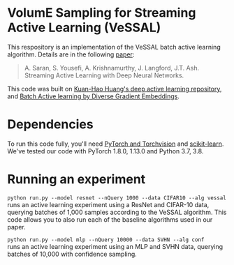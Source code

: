 # VolumE Sampling for Streaming Active Learning (VeSSAL)

This respository is an implementation of the VeSSAL batch active learning algorithm. Details are in the following [paper](https://asaran.github.io/papers/VeSSAL.pdf):
> A. Saran, S. Yousefi, A. Krishnamurthy, J. Langford, J.T. Ash.
Streaming Active Learning with Deep Neural Networks.

This code was built on [Kuan-Hao Huang's deep active learning repository](https://github.com/ej0cl6/deep-active-learning), and [Batch Active learning by Diverse Gradient Embeddings](https://github.com/JordanAsh/badge).

# Dependencies

To run this code fully, you'll need [PyTorch and Torchvision](https://pytorch.org/) and [scikit-learn](https://scikit-learn.org/stable/). We've tested our code with PyTorch 1.8.0, 1.13.0 and Python 3.7, 3.8.

# Running an experiment

`python run.py --model resnet --nQuery 1000 --data CIFAR10 --alg vessal` \
runs an active learning experiment using a ResNet and CIFAR-10 data, querying batches of 1,000 samples according to the VeSSAL algorithm.
This code allows you to also run each of the baseline algorithms used in our paper. 

`python run.py --model mlp --nQuery 10000 --data SVHN --alg conf`\
runs an active learning experiment using an MLP and SVHN data, querying batches of 10,000 with confidence sampling.
